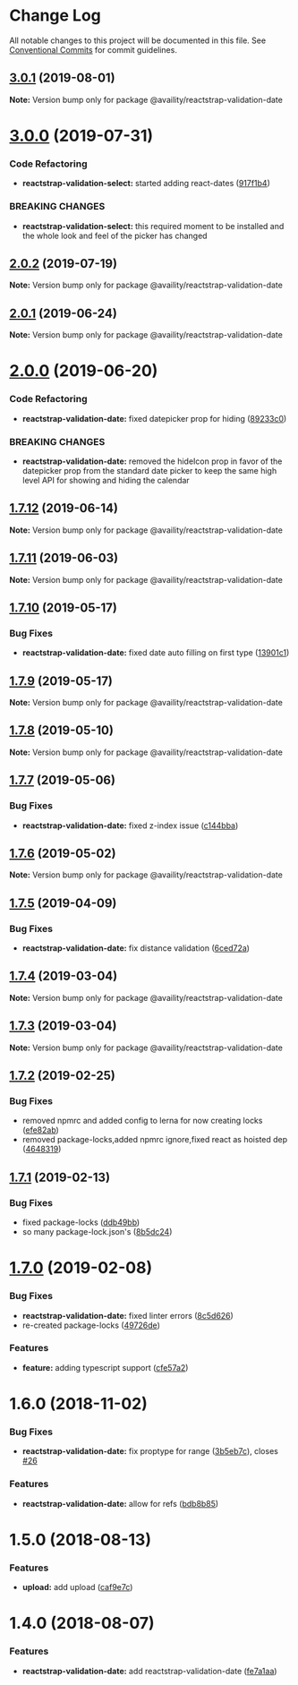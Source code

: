# Change Log

All notable changes to this project will be documented in this file.
See [Conventional Commits](https://conventionalcommits.org) for commit guidelines.

## [3.0.1](https://github.com/Availity/availity-react/compare/@availity/reactstrap-validation-date@3.0.0...@availity/reactstrap-validation-date@3.0.1) (2019-08-01)

**Note:** Version bump only for package @availity/reactstrap-validation-date





# [3.0.0](https://github.com/Availity/availity-react/compare/@availity/reactstrap-validation-date@2.0.2...@availity/reactstrap-validation-date@3.0.0) (2019-07-31)


### Code Refactoring

* **reactstrap-validation-select:** started adding react-dates ([917f1b4](https://github.com/Availity/availity-react/commit/917f1b4))


### BREAKING CHANGES

* **reactstrap-validation-select:** this required moment to be installed and the whole look and feel of the picker has changed





## [2.0.2](https://github.com/Availity/availity-react/compare/@availity/reactstrap-validation-date@2.0.1...@availity/reactstrap-validation-date@2.0.2) (2019-07-19)

**Note:** Version bump only for package @availity/reactstrap-validation-date





## [2.0.1](https://github.com/Availity/availity-react/compare/@availity/reactstrap-validation-date@2.0.0...@availity/reactstrap-validation-date@2.0.1) (2019-06-24)

**Note:** Version bump only for package @availity/reactstrap-validation-date





# [2.0.0](https://github.com/Availity/availity-react/compare/@availity/reactstrap-validation-date@1.7.12...@availity/reactstrap-validation-date@2.0.0) (2019-06-20)


### Code Refactoring

* **reactstrap-validation-date:** fixed datepicker prop for hiding ([89233c0](https://github.com/Availity/availity-react/commit/89233c0))


### BREAKING CHANGES

* **reactstrap-validation-date:** removed the hideIcon prop in favor of the datepicker prop from the standard date picker to keep the same high level API for showing and hiding the calendar





## [1.7.12](https://github.com/Availity/availity-react/compare/@availity/reactstrap-validation-date@1.7.11...@availity/reactstrap-validation-date@1.7.12) (2019-06-14)

**Note:** Version bump only for package @availity/reactstrap-validation-date





## [1.7.11](https://github.com/Availity/availity-react/compare/@availity/reactstrap-validation-date@1.7.10...@availity/reactstrap-validation-date@1.7.11) (2019-06-03)

**Note:** Version bump only for package @availity/reactstrap-validation-date





## [1.7.10](https://github.com/Availity/availity-react/compare/@availity/reactstrap-validation-date@1.7.9...@availity/reactstrap-validation-date@1.7.10) (2019-05-17)


### Bug Fixes

* **reactstrap-validation-date:** fixed date auto filling on first type ([13901c1](https://github.com/Availity/availity-react/commit/13901c1))





## [1.7.9](https://github.com/Availity/availity-react/compare/@availity/reactstrap-validation-date@1.7.8...@availity/reactstrap-validation-date@1.7.9) (2019-05-17)

**Note:** Version bump only for package @availity/reactstrap-validation-date





## [1.7.8](https://github.com/Availity/availity-react/compare/@availity/reactstrap-validation-date@1.7.7...@availity/reactstrap-validation-date@1.7.8) (2019-05-10)

**Note:** Version bump only for package @availity/reactstrap-validation-date





## [1.7.7](https://github.com/Availity/availity-react/compare/@availity/reactstrap-validation-date@1.7.6...@availity/reactstrap-validation-date@1.7.7) (2019-05-06)


### Bug Fixes

* **reactstrap-validation-date:** fixed z-index issue ([c144bba](https://github.com/Availity/availity-react/commit/c144bba))





## [1.7.6](https://github.com/Availity/availity-react/compare/@availity/reactstrap-validation-date@1.7.5...@availity/reactstrap-validation-date@1.7.6) (2019-05-02)

**Note:** Version bump only for package @availity/reactstrap-validation-date





## [1.7.5](https://github.com/Availity/availity-react/compare/@availity/reactstrap-validation-date@1.7.4...@availity/reactstrap-validation-date@1.7.5) (2019-04-09)


### Bug Fixes

* **reactstrap-validation-date:** fix distance validation ([6ced72a](https://github.com/Availity/availity-react/commit/6ced72a))





## [1.7.4](https://github.com/Availity/availity-react/compare/@availity/reactstrap-validation-date@1.7.2...@availity/reactstrap-validation-date@1.7.4) (2019-03-04)

**Note:** Version bump only for package @availity/reactstrap-validation-date





## [1.7.3](https://github.com/Availity/availity-react/compare/@availity/reactstrap-validation-date@1.7.2...@availity/reactstrap-validation-date@1.7.3) (2019-03-04)

**Note:** Version bump only for package @availity/reactstrap-validation-date





## [1.7.2](https://github.com/Availity/availity-react/compare/@availity/reactstrap-validation-date@1.7.1...@availity/reactstrap-validation-date@1.7.2) (2019-02-25)


### Bug Fixes

* removed npmrc and added config to lerna for now creating locks ([efe82ab](https://github.com/Availity/availity-react/commit/efe82ab))
* removed package-locks,added npmrc ignore,fixed react as hoisted dep ([4648319](https://github.com/Availity/availity-react/commit/4648319))





## [1.7.1](https://github.com/Availity/availity-react/compare/@availity/reactstrap-validation-date@1.7.0...@availity/reactstrap-validation-date@1.7.1) (2019-02-13)


### Bug Fixes

* fixed package-locks ([ddb49bb](https://github.com/Availity/availity-react/commit/ddb49bb))
* so many package-lock.json's ([8b5dc24](https://github.com/Availity/availity-react/commit/8b5dc24))





# [1.7.0](https://github.com/Availity/availity-react/compare/@availity/reactstrap-validation-date@1.6.0...@availity/reactstrap-validation-date@1.7.0) (2019-02-08)


### Bug Fixes

* **reactstrap-validation-date:** fixed linter errors ([8c5d626](https://github.com/Availity/availity-react/commit/8c5d626))
* re-created package-locks ([49726de](https://github.com/Availity/availity-react/commit/49726de))


### Features

* **feature:** adding typescript support ([cfe57a2](https://github.com/Availity/availity-react/commit/cfe57a2))





<a name="1.6.0"></a>
# 1.6.0 (2018-11-02)


### Bug Fixes

* **reactstrap-validation-date:** fix proptype for range ([3b5eb7c](https://github.com/Availity/availity-react/commit/3b5eb7c)), closes [#26](https://github.com/Availity/availity-react/issues/26)


### Features

* **reactstrap-validation-date:** allow for refs ([bdb8b85](https://github.com/Availity/availity-react/commit/bdb8b85))



<a name="1.5.0"></a>
# 1.5.0 (2018-08-13)


### Features

* **upload:** add upload ([caf9e7c](https://github.com/Availity/availity-react/commit/caf9e7c))



<a name="1.4.0"></a>
# 1.4.0 (2018-08-07)


### Features

* **reactstrap-validation-date:** add reactstrap-validation-date ([fe7a1aa](https://github.com/Availity/availity-react/commit/fe7a1aa))
